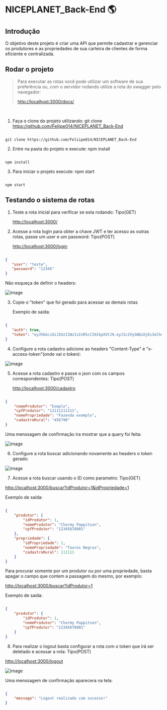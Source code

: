 # NICEPLANET_Back-End 🌎

## Introdução

O objetivo deste projeto é criar uma API que permite cadastrar e gerenciar os produtores e as propriedades de sua carteira de clientes de forma eficiente e centralizada.

## Rodar o projeto

> Para executar as rotas você pode utilizar um software de sua preferência ou, com o servidor rodando utilize a rota do swagger pelo navegador:
> 
> [http://localhost:3000/docs/](http://localhost:3000/docs/)

<br>

1) Faça o clone do projeto utilizando: git clone https://github.com/Feliipe014/NICEPLANET_Back-End

```

git clone https://github.com/Feliipe014/NICEPLANET_Back-End

```

2) Entre na pasta do projeto e execute: npm install

```

npm install

```

3) Para iniciar o projeto execute: npm start

```

npm start

```

## Testando o sistema de rotas

1) Teste a rota inicial para verificar se esta rodando: Tipo(GET)

    [http://localhost:3000/](http://localhost:3000)

2) Acesse a rota login para obter a chave JWT e ter acesso as outras rotas, passe um user e um password: Tipo(POST)

    [http://localhost:3000/login](http://localhost:3000/login)
    
 ```json

{
	"user": "teste",
	"password": "12345"
}

```

Não esqueça de definir o headers:

![image](https://github.com/Feliipe014/NICEPLANET_Back-End/assets/86086389/b9d18965-d27c-4e04-a635-0e34a34a327f)


3) Copie o "token" que foi gerado para acessar as demais rotas

    Exemplo de saída:
    
 ```json

{
	"auth": true,
	"token": "eyJhbGciOiJIUzI1NiIsInR5cCI6IkpXVCJ9.eyJ1c2VySWQiOjEsImlhdCI6MTY4NDUyMTc4MywiZXhwIjoxNjg0NTIyMDgzfQ.DnaKvQQXTYpb_e5mvSO22--Nu_3srOL6VcPM9SoapgI"
}

```

4) Configure a rota cadastro adicione ao headers "Content-Type" e "x-access-token"(onde vai o token):

![image](https://github.com/Feliipe014/NICEPLANET_Back-End/assets/86086389/08beae1d-bf56-43f9-9118-4f89291fb07e)

5) Acesse a rota cadastro e passe o json com os campos correspondentes: Tipo(POST)

    [http://localhost:3000/cadastro](http://localhost:3000/cadastro)
    
```json

{
	"nomeProdutor": "Exmplo", 
	"cpfProdutor": "11111111111",
	"nomePropriedade": "Fazenda exemplo",
	"cadastroRural": "456798"
}

```

   Uma menssagem de confirmação ira mostrar que a query foi feita:
   
![image](https://github.com/Feliipe014/NICEPLANET_Back-End/assets/86086389/a9a1adc6-892d-4f94-a737-8cdca491142a)

6) Configure a rota buscar adicionando novamente ao headers o token gerado:

![image](https://github.com/Feliipe014/NICEPLANET_Back-End/assets/86086389/f44980ca-830b-4b86-87b9-eb94dabf24e9)

7) Acesse a rota buscar usando o ID como parametro: Tipo(GET)

[http://localhost:3000/buscar?idProdutor=1&idPropriedade=1](http://localhost:3000/buscar?idProdutor=1&idPropriedade=1)

Exemplo de saída:

```json

{
	"produtor": {
		"idProdutor": 1,
		"nomeProdutor": "Charmy Pappitson",
		"cpfProdutor": "12345678901"
	},
	"propriedade": {
		"idPropriedade": 1,
		"nomePropriedade": "Touros Negros",
		"cadastroRural": 111111
	}
}

```
  
   
   Para procurar somente por um produtor ou por uma propriedade, basta apagar o campo que contem a passagem do mesmo, por exemplo:

[http://localhost:3000/buscar?idProdutor=1](http://localhost:3000/buscar?idProdutor=1)

Exemplo de saída:

```json

{
	"produtor": {
		"idProdutor": 1,
		"nomeProdutor": "Charmy Pappitson",
		"cpfProdutor": "12345678901"
	}
}

```

8) Para realizar o logout basta configurar a rota com o token que irá ser deletado e acessar a rota: Tipo(POST)

[http://localhost:3000/logout](http://localhost:3000/logout)

![image](https://github.com/Feliipe014/NICEPLANET_Back-End/assets/86086389/293321e5-713e-4cd2-bdfc-1065d60ec35f)

   Uma menssagem de confirmação aparecera na tela:
   
```json

{
	"message": "Logout realizado com sucesso!"
}

```




